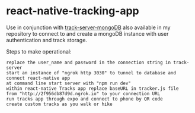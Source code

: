 # react-native-tracking-app

Use in conjunction with [track-server-mongoDB](https://github.com/Hunter71a/track-server-mongoDB/blob/master/README.md) also available in my repository to connect to and create a mongoDB instance with user authentication and track storage.

Steps to make operational:

    replace the user_name and password in the connection string in track-server
    start an instance of "ngrok http 3030" to tunnel to database and connect react-native app
    at command line start server with "npm run dev"
    within react-native Tracks app replace baseURL in tracker.js file 
    from "http://2f956db87d9d.ngrok.io" to your connection URL
    run tracks app through expo and connect to phone by QR code
    create custom tracks as you walk or hike
